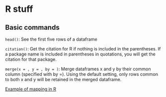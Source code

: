 # R stuff

## Basic commands

`head()`: See the first five rows of a dataframe

`citation()`: Get the citation for R if nothing is included in the parentheses. If a package name is included in parentheses in quotations, you will get the citation for that package.

`merge(x = , y = , by = )`: Merge dataframes x and y by their common column (specified with by =). Using the default setting, only rows common to both x and y will be retained in the merged dataframe.

[Example of mapping in R](https://github.com/RobertsLab/project-oyster-oa/blob/master/images/DNR/2018-05-23-Site-Map/2018-05-23-Outplant-Site-Map-Code.R)
